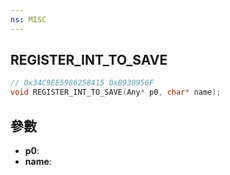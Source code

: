 ```yaml
---
ns: MISC
---
```

## REGISTER_INT_TO_SAVE

```c
// 0x34C9EE5986258415 0xB930956F
void REGISTER_INT_TO_SAVE(Any* p0, char* name);
```


## 參數
* **p0**: 
* **name**: 

